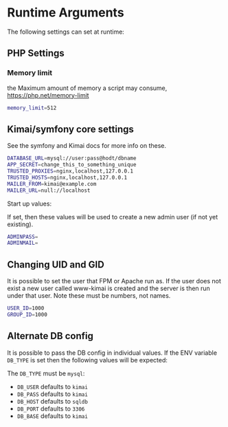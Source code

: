 # Runtime Arguments

The following settings can set at runtime:

## PHP Settings

### Memory limit

the Maximum amount of memory a script may consume, <https://php.net/memory-limit>

```bash
memory_limit=512
```

## Kimai/symfony core settings

See the symfony and Kimai docs for more info on these.

```bash
DATABASE_URL=mysql://user:pass@hodt/dbname
APP_SECRET=change_this_to_something_unique
TRUSTED_PROXIES=nginx,localhost,127.0.0.1
TRUSTED_HOSTS=nginx,localhost,127.0.0.1
MAILER_FROM=kimai@example.com
MAILER_URL=null://localhost
```

Start up values:

If set, then these values will be used to create a new admin user (if not yet existing).

```bash
ADMINPASS=
ADMINMAIL=
```

## Changing UID and GID

It is possible to set the user that FPM or Apache run as. If the user does not exist a new user called www-kimai is created and the server is then run under that user. Note these must be numbers, not names.

```bash
USER_ID=1000
GROUP_ID=1000
```

## Alternate DB config

It is possible to pass the DB config in individual values.  If the ENV variable ```DB_TYPE``` is set then the following values will be expected:

The ```DB_TYPE``` must be `mysql`:

* ```DB_USER``` defaults to ```kimai```
* ```DB_PASS``` defaults to ```kimai```
* ```DB_HOST``` defaults to ```sqldb```
* ```DB_PORT``` defaults to ```3306```
* ```DB_BASE``` defaults to ```kimai```
